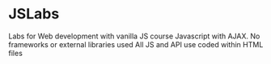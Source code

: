 # JSLabs
Labs for Web development with vanilla JS course
Javascript with AJAX. 
No frameworks or external libraries used
All JS and API use coded within HTML files 
